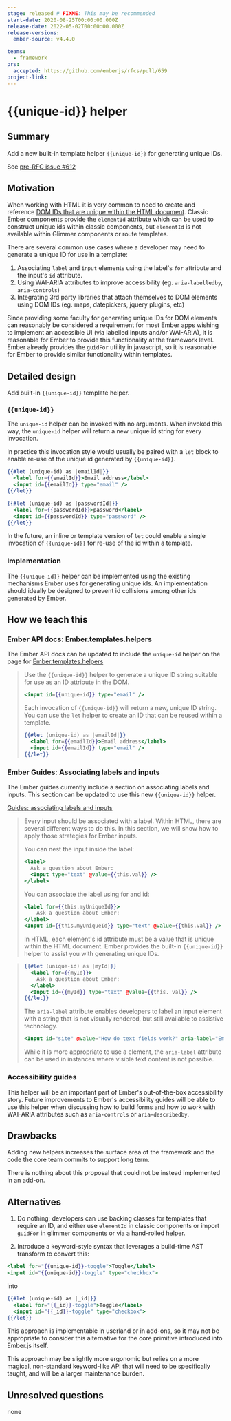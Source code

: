 ```yaml
---
stage: released # FIXME: This may be recommended
start-date: 2020-08-25T00:00:00.000Z
release-date: 2022-05-02T00:00:00.000Z
release-versions:
  ember-source: v4.4.0

teams:
  - framework
prs:
  accepted: https://github.com/emberjs/rfcs/pull/659
project-link:
---
```


# {{unique-id}} helper

## Summary

Add a new built-in template helper `{{unique-id}}` for generating unique IDs.

See [pre-RFC issue #612](https://github.com/emberjs/rfcs/issues/612)

## Motivation

When working with HTML it is very common to need to create and reference [DOM IDs that are unique within the HTML document](https://developer.mozilla.org/en-US/docs/Web/HTML/Global_attributes/id). Classic Ember components provide the `elementId` attribute which can be used to construct unique ids within classic components, but `elementId` is not available within Glimmer components or route templates.

There are several common use cases where a developer may need to generate a unique ID for use in a template:
1. Associating `label` and `input` elements using the label's `for` attribute and the input's `id` attribute.
2. Using WAI-ARIA attributes to improve accessibility (eg. `aria-labelledby`, `aria-controls`)
3. Integrating 3rd party libraries that attach themselves to DOM elements using DOM IDs (eg. maps, datepickers, jquery plugins, etc)

Since providing some faculty for generating unique IDs for DOM elements can reasonably be considered a requirement for most Ember apps wishing to implement an accessible UI (via labelled inputs and/or WAI-ARIA), it is reasonable for Ember to provide this functionality at the framework level. Ember already provides the `guidFor` utility in javascript, so it is reasonable for Ember to provide similar functionality within templates.

## Detailed design

Add built-in `{{unique-id}}` template helper.

### `{{unique-id}}`

The `unique-id` helper can be invoked with no arguments. When invoked this way, the `unique-id` helper will return a new unique id string for every invocation.

In practice this invocation style would usually be paired with a `let` block to enable re-use of the unique id generated by `{{unique-id}}`.

```hbs
{{#let (unique-id) as |emailId|}}
  <label for={{emailId}}>Email address</label>
  <input id={{emailId}} type="email" />
{{/let}}

{{#let (unique-id) as |passwordId|}}
  <label for={{passwordId}}>password</label>
  <input id={{passwordId}} type="password" />
{{/let}}
```

In the future, an inline or template version of `let` could enable a single invocation of `{{unique-id}}` for re-use of the id within a template.

### Implementation

The `{{unique-id}}` helper can be implemented using the existing mechanisms Ember uses for generating unique ids. An implementation should ideally be designed to prevent id collisions among other ids generated by Ember.

## How we teach this

### Ember API docs: Ember.templates.helpers

The Ember API docs can be updated to include the `unique-id` helper on the page for [Ember.templates.helpers](https://api.emberjs.com/ember/release/classes/Ember.Templates.helpers)

> Use the `{{unique-id}}` helper to generate a unique ID string suitable for use as an ID attribute in the DOM.
>
> ```hbs
> <input id={{unique-id}} type="email" />
> ```
>
> Each invocation of `{{unique-id}}` will return a new, unique ID string. You can use the `let` helper to create an ID that can be reused within a template.
> ```hbs
> {{#let (unique-id) as |emailId|}}
>   <label for={{emailId}}>Email address</label>
>   <input id={{emailId}} type="email" />
> {{/let}}
> ```


### Ember Guides: Associating labels and inputs
The Ember guides currently include a section on associating labels and inputs. This section can be updated to use this new `{{unique-id}}` helper.

[Guides: associating labels and inputs](https://guides.emberjs.com/release/components/built-in-components/#toc_ways-to-associate-labels-and-inputs)

> Every input should be associated with a label. Within HTML, there are several different ways to do this. In this section, we will show how to apply those strategies for Ember inputs.
>
> You can nest the input inside the label:
> ```hbs
> <label>
>   Ask a question about Ember:
>   <Input type="text" @value={{this.val}} />
> </label>
> ```
> You can associate the label using for and id:
> ```hbs
> <label for={{this.myUniqueId}}>
>     Ask a question about Ember:
> </label>
> <Input id={{this.myUniqueId}} type="text" @value={{this.val}} />
> ```
>
> In HTML, each element's id attribute must be a value that is unique within the HTML document. Ember provides the built-in `{{unique-id}}` helper to assist you with generating unique IDs.

> ```hbs
> {{#let (unique-id) as |myId|}}
>   <label for={{myId}}>
>     Ask a question about Ember:
>   </label>
>   <Input id={{myId}} type="text" @value={{this. val}} />
> {{/let}}
> ```
>
> The `aria-label` attribute enables developers to label an input element with a string that is not visually rendered, but still available to assistive technology.
> ```hbs
> <Input id="site" @value="How do text fields work?" aria-label="Ember Question"/>
> ```
>
> While it is more appropriate to use a <label> element, the `aria-label` attribute can be used in instances where visible text content is not possible.

### Accessibility guides
This helper will be an important part of Ember's out-of-the-box accessibility story. Future improvements to Ember's accessibility guides will be able to use this helper when discussing how to build forms and how to work with WAI-ARIA attributes such as `aria-controls` or `aria-describedby`.


## Drawbacks

Adding new helpers increases the surface area of the framework and the code the core team commits to support long term.

There is nothing about this proposal that could not be instead implemented in an add-on.

## Alternatives

1. Do nothing; developers can use backing classes for templates that require an ID, and either use `elementId` in classic components or import `guidFor` in glimmer components or via a hand-rolled helper.

2. Introduce a keyword-style syntax that leverages a build-time AST transform to convert this:
```hbs
<label for="{{unique-id}}-toggle">Toggle</label>
<input id="{{unique-id}}-toggle" type="checkbox">
```
into
```hbs
{{#let (unique-id) as |_id|}}
  <label for="{{_id}}-toggle">Toggle</label>
  <input id="{{_id}}-toggle" type="checkbox">
{{/let}}
```
This approach is implementable in userland or in add-ons, so it may not be appropriate to consider this alternative for the core primitive introduced into Ember.js itself.

This approach may be slightly more ergonomic but relies on a more magical, non-standard keyword-like API that will need to be specifically taught, and will be a larger maintenance burden.

## Unresolved questions

none
